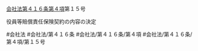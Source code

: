 [会社法第４１６条第４項](会社法＿＿＿＿第４１６条第４項)第１５号

役員等賠償責任保険契約の内容の決定


#会社法
#会社法/第４１６条
#会社法/第４１６条/第４項
#会社法/第４１６条/第４項/第１５号
